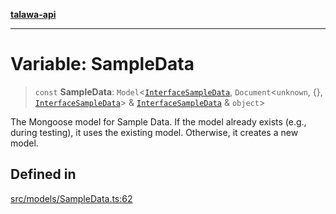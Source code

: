 [**talawa-api**](../../../README.md)

***

# Variable: SampleData

> `const` **SampleData**: `Model`\<[`InterfaceSampleData`](../interfaces/InterfaceSampleData.md), `Document`\<`unknown`, \{\}, [`InterfaceSampleData`](../interfaces/InterfaceSampleData.md)\> & [`InterfaceSampleData`](../interfaces/InterfaceSampleData.md) & `object`\>

The Mongoose model for Sample Data.
If the model already exists (e.g., during testing), it uses the existing model.
Otherwise, it creates a new model.

## Defined in

[src/models/SampleData.ts:62](https://github.com/Suyash878/talawa-api/blob/f376d03c37e9acd046e7cc983947432c95f74442/src/models/SampleData.ts#L62)

